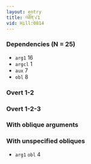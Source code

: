 ```yaml
---
layout: entry
title: འཐོན་√1
vid: Hill:0814
---
```

### Dependencies (N = 25)
* `arg1` 16
* `argcl` 1
* `aux` 7
* `obl` 8


### Overt 1-2


### Overt 1-2-3


### With oblique arguments


### With unspecified obliques
* `arg1` `obl` 4
